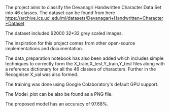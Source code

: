 The project aims to classify the Devanagri Handwritten Character Data Set into 46 classes. The dataset can be found from here
https://archive.ics.uci.edu/ml/datasets/Devanagari+Handwritten+Character+Dataset

The dataset included 92000 32*32 grey scaled images.

The inspiration for this project comes from other open-source implementations and documentation.

The data_preparation notebook has also been added which includes simple techniques to correctly form the X_train,X_test,Y_train,Y_test
files along with a reference dictionary for all the 46 classes of characters. Further in the Recogniser X_val was also formed.

The training was done using Google Colaboratory's default GPU support.

The Model_plot can be also be found as a PNG file.

The proposed model has an accuracy of 97.68%.
